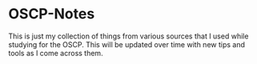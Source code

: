# OSCP-Notes

This is just my collection of things from various sources that I used while studying for the OSCP. This will be updated over time with new tips and tools as I come across them.
